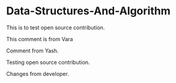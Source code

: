 # Data-Structures-And-Algorithm

This is to test open source contribution.

This comment is from Vara

Comment from Yash.

Testing open source contribution.

Changes from developer.
